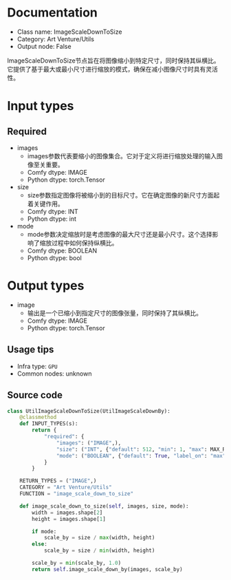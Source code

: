 
# Documentation
- Class name: ImageScaleDownToSize
- Category: Art Venture/Utils
- Output node: False

ImageScaleDownToSize节点旨在将图像缩小到特定尺寸，同时保持其纵横比。它提供了基于最大或最小尺寸进行缩放的模式，确保在减小图像尺寸时具有灵活性。

# Input types
## Required
- images
    - images参数代表要缩小的图像集合。它对于定义将进行缩放处理的输入图像至关重要。
    - Comfy dtype: IMAGE
    - Python dtype: torch.Tensor
- size
    - size参数指定图像将被缩小到的目标尺寸。它在确定图像的新尺寸方面起着关键作用。
    - Comfy dtype: INT
    - Python dtype: int
- mode
    - mode参数决定缩放时是考虑图像的最大尺寸还是最小尺寸。这个选择影响了缩放过程中如何保持纵横比。
    - Comfy dtype: BOOLEAN
    - Python dtype: bool

# Output types
- image
    - 输出是一个已缩小到指定尺寸的图像张量，同时保持了其纵横比。
    - Comfy dtype: IMAGE
    - Python dtype: torch.Tensor


## Usage tips
- Infra type: `GPU`
- Common nodes: unknown


## Source code
```python
class UtilImageScaleDownToSize(UtilImageScaleDownBy):
    @classmethod
    def INPUT_TYPES(s):
        return {
            "required": {
                "images": ("IMAGE",),
                "size": ("INT", {"default": 512, "min": 1, "max": MAX_RESOLUTION, "step": 1}),
                "mode": ("BOOLEAN", {"default": True, "label_on": "max", "label_off": "min"}),
            }
        }

    RETURN_TYPES = ("IMAGE",)
    CATEGORY = "Art Venture/Utils"
    FUNCTION = "image_scale_down_to_size"

    def image_scale_down_to_size(self, images, size, mode):
        width = images.shape[2]
        height = images.shape[1]

        if mode:
            scale_by = size / max(width, height)
        else:
            scale_by = size / min(width, height)

        scale_by = min(scale_by, 1.0)
        return self.image_scale_down_by(images, scale_by)

```
